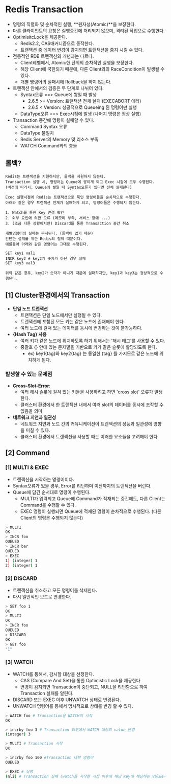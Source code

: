 # Redis Transaction
- 명령의 직렬화 및 순차적인 실행, **원자성(Atomic)**을 보장한다.
- 다른 클라이언트의 요청은 실행중간에 처리되지 않으며, 격리된 작업으로 수행한다.
- OptimisitcLock을 제공한다.
    - Redis2.2, CAS매커니즘으로 동작한다.
    - 트랜잭션 중 데이터 변경이 감지되면 트랜잭션을 중지 시킬 수 있다.
- 전통적인 RDB 트랜잭션의 개념과는 다르다.
    - Client레벨에서, Atomic한 단위의 순차적인 실행을 보장한다.
    - 해당 Client에 국한되기 때문에, 다른 Client와의 RaceCondition이 발생될 수 있다.
    - 개별 명령어의 실패시에 Rollback을 하지 않는다.
- 트랜잭션 안에서의 검증은 두 단계로 나뉘어 있다.
  - Syntax오류 ==> Queue에 쌓일 때 발생
    - 2.6.5 >= Version: 트랜잭션 전체 실패 (EXECABORT 에러)
    - 2.6.5 < Version: 성공적으로 Queueing 된 명령어만 실행
  - DataType오류 ==> Exec시점에 발생 (나머지 명령은 정상 실행)
- Transaction 중간에 명령이 실패할 수 있다.
    - Command Syntax 오류
    - DataType 불일치
    - Redis Server의 Memory 및 리소스 부족
    - WATCH Command와의 충돌

## 롤백?
```text
Redis는 트랜잭션을 지원하지만, 롤백을 지원하지 않는다.
Transaction 실행 시, 명령어는 Queue에 쌓이게 되고 Exec 시점에 모두 수행된다.
(버전에 따라서, Queue에 쌓일 때 Syntax오류가 있다면 전체 실패한다)

Exec 실행시점에 Redis는 트랜잭션으로 묶인 명령어들을 순차적으로 수행한다.
아래와 같은 경우 트랜잭션 전체가 실패하게 되고, 명령어들은 수행되지 않는다.

1. Watch를 통한 Key 변경 확인
2. 외부 요인에 의한 오류 (메모리 부족, 서비스 장애 ...)
3. (조금 다른 상황이지만) Discard를 통한 Transaction 중간 취소

개별명령어의 실패는 무시된다. (롤백이 없기 때문)
간단한 설계를 위한 Redis의 철학 때문이다.
예를들어 아래와 같은 명령어는 그대로 수행된다.

SET key1 val1
INCR key2 # key2가 숫자가 아닌 경우 실패
SET key3 val3 

위와 같은 경우, key2가 숫자가 아니기 때문에 실패하지만, key1과 key3는 정상적으로 수행된다.

```

## [1] Cluster환경에서의 Transaction

- **단일 노드 트랜잭션**
    - 트랜잭션은 단일 노드에서만 실행될 수 있다.
    - 트랜잭션에 포함된 모든 키는 같은 노드에 존재해야 한다.
    - 여러 노드에 걸쳐 있는 데이터를 동시에 변경하는 것이 불가능하다.
- **{Hash Tag} 사용**
    - 여러 키가 같은 노드에 위치하도록 하기 위해서는 '해시 태그'를 사용할 수 있다.
    - 중괄호 {} 안에 있는 문자열을 기반으로 키가 같은 슬롯에 할당되도록 한다.
        - ex) key1{tag}와 key2{tag} 는 동일한 {tag} 를 가지므로 같은 노드에 위치하게 된다.

### 발생할 수 있는 문제점

- **Cross-Slot-Error**:
    - 여러 해시 슬롯에 걸쳐 있는 키들을 사용하려고 하면 'cross slot' 오류가 발생한다.
    - 클러스터 환경에서 한 트랜잭션 내에서 여러 slot의 데이터를 동시에 조작할 수 없음을 의미
- **네트워크 지연과 일관성**
    - 네트워크 지연과 노드 간의 커뮤니케이션이 트랜잭션의 성능과 일관성에 영향을 미칠 수 있다.
    - 클러스터 환경에서 트랜잭션을 사용할 때는 이러한 요소들을 고려해야 한다.

## [2] Command

### [1] MULTI & EXEC

- 트랜잭션을 시작하는 명령어이다.
- Syntax오류가 있을 경우, Error를 리턴하며 이전까지의 트랜잭션을 버린다.
- Queue에 담긴 순서대로 명령이 수행된다.
    - MULTI가 입력되고 Queue에 Command가 적재되는 중간에도, 다른 Client는 Command를 수행할 수 있다.
    - EXEC 명령이 실행되면 Queue에 적재된 명령이 순차적으로 수행된다. (다른 Client의 명령은 수행되지 않는다)
```bash
> MULTI
OK
> INCR foo
QUEUED
> INCR bar
QUEUED
> EXEC
1) (integer) 1
2) (integer) 1
```

### [2] DISCARD

- 트랜잭션을 취소하고 모든 명령어를 삭제한다.
- 다시 일반적인 모드로 변경한다.

```bash
> SET foo 1
OK
> MULTI
OK
> INCR foo
QUEUED
> DISCARD
OK
> GET foo
"1"
```

### [3] WATCH
- WATCH를 통해서, 감시할 대상을 선정한다.
    - CAS (Compare And Set)을 통한 Optimistic Lock을 제공한다
    - 변경이 감지되면 Transaction이 중단되고, NULL을 리턴함으로 하여 Transaction 실패를 알린다.
- DISCARD 또는 EXEC 이후 UNWATCH 상태로 변경된다.
- UNWATCH 명령어를 통해서 명시적으로 상태를 변경 할 수 있다.

```bash
> WATCH foo # Transaction용 WATCH의 시작
OK

> incrby foo 3 # Transaction 외부에서 WATCH 대상의 value 변경
(integer) 3

> MULTI # Transaction 시작
OK

> incrby foo 100 #Transaction 내부 명령어
QUEUED

> EXEC # 실행
(nli) # Transaction 실패 (watch를 시작한 시점 이후에 해당 Key에 해당하는 Value가 변경되었기 때문이다)

```